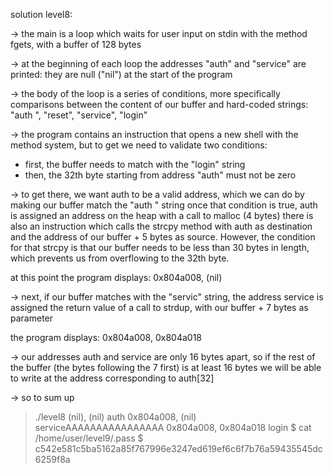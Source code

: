 solution level8:

-> the main is a loop which waits for user input on stdin with the method fgets, with a buffer of 128 bytes

-> at the beginning of each loop the addresses "auth" and "service" are printed: they are null ("nil") at the start of the program

-> the body of the loop is a series of conditions, more specifically comparisons between the content of our buffer and hard-coded strings: "auth ", "reset", "service", "login"

-> the program contains an instruction that opens a new shell with the method system, but to get we need to validate two conditions:
- first, the buffer needs to match with the "login" string
- then, the 32th byte starting from address "auth" must not be zero

-> to get there, we want auth to be a valid address, which we can do by making our buffer match the "auth " string
once that condition is true, auth is assigned an address on the heap with a call to malloc (4 bytes)
there is also an instruction which calls the strcpy method with auth as destination and the address of our buffer + 5 bytes as source.
However, the condition for that strcpy is that our buffer needs to be less than 30 bytes in length, which prevents us from overflowing to the 32th byte.

at this point the program displays:
0x804a008, (nil)

-> next, if our buffer matches with the "servic" string, the address service is assigned the return value of a call to strdup, with our buffer + 7 bytes as parameter

the program displays:
0x804a008, 0x804a018

-> our addresses auth and service are only 16 bytes apart, so if the rest of the buffer (the bytes following the 7 first) is at least 16 bytes we will be able to write at the address corresponding to auth[32]

-> so to sum up
> ./level8
(nil), (nil)
auth
0x804a008, (nil)
serviceAAAAAAAAAAAAAAAA
0x804a008, 0x804a018
login
$ cat /home/user/level9/.pass
$ c542e581c5ba5162a85f767996e3247ed619ef6c6f7b76a59435545dc6259f8a
